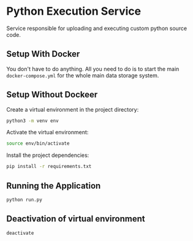 # Python Execution Service

Service responsible for uploading and executing custom python source code.

## Setup With Docker

You don't have to do anything. All you need to do is to start the main `docker-compose.yml` for the whole main data storage system.

## Setup Without Dockeer

Create a virtual environment in the project directory:
```bash
python3 -m venv env
```

Activate the virtual environment:
```bash
source env/bin/activate
```

Install the project dependencies:
```bash
pip install -r requirements.txt
```

## Running the Application

```bash
python run.py
```

## Deactivation of virtual environment

```bash
deactivate
```